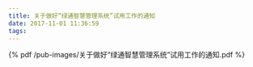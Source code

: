 ```yaml
---
title: 关于做好“绿通智慧管理系统”试用工作的通知
date: 2017-11-01 11:36:59
tags:
---
```


{% pdf /pub-images/关于做好“绿通智慧管理系统”试用工作的通知.pdf %}
